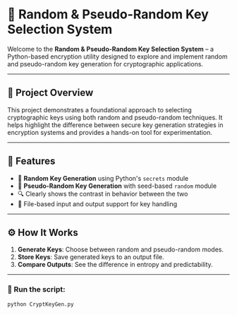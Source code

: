# 🔐 Random & Pseudo-Random Key Selection System

Welcome to the **Random & Pseudo-Random Key Selection System** – a Python-based encryption utility designed to explore and implement random and pseudo-random key generation for cryptographic applications.

---

## 🚀 Project Overview

This project demonstrates a foundational approach to selecting cryptographic keys using both random and pseudo-random techniques. It helps highlight the difference between secure key generation strategies in encryption systems and provides a hands-on tool for experimentation.

---

## 🧠 Features

- 🎲 **Random Key Generation** using Python's `secrets` module
- 🤖 **Pseudo-Random Key Generation** with seed-based `random` module
- 🔍 Clearly shows the contrast in behavior between the two
- 📂 File-based input and output support for key handling

---

## ⚙️ How It Works

1. **Generate Keys**: Choose between random and pseudo-random modes.
2. **Store Keys**: Save generated keys to an output file.
3. **Compare Outputs**: See the difference in entropy and predictability.

---

### 🔧 Run the script:

```bash
python CryptKeyGen.py


